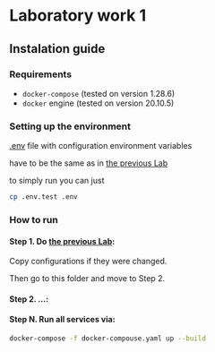 # Laboratory work 1 

## Instalation guide

### Requirements

- ```docker-compose``` (tested on version 1.28.6)
- ```docker``` engine (tested on version 20.10.5)

### Setting up the environment

[.env](./.env.test) file with configuration environment variables

have to be the same as in [the previous Lab](../1Lab/)

to simply run you can just
``` bash
cp .env.test .env
```

### How to run
#### Step 1. Do [the previous Lab](../1Lab/):

Copy configurations if they were changed.

Then go to this folder and move to Step 2.

#### Step 2. ...:
   

#### Step N. Run all services via:

``` bash
docker-compose -f docker-compouse.yaml up --build
```
